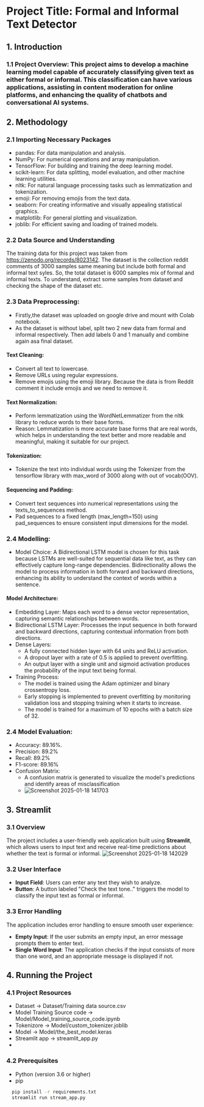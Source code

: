 # Project Title: Formal and Informal Text Detector
## 1. Introduction
### 1.1 Project Overview: This project aims to develop a machine learning model capable of accurately classifying given text as either formal or informal. This classification can have various applications, assisting in content moderation for online platforms, and enhancing the quality of chatbots and conversational AI systems.

## 2. Methodology
### 2.1 Importing Necessary Packages
- pandas: For data manipulation and analysis.
- NumPy: For numerical operations and array manipulation.
- TensorFlow: For building and training the deep learning model.
- scikit-learn: For data splitting, model evaluation, and other machine learning utilities.
- nltk: For natural language processing tasks such as lemmatization and tokenization.
- emoji: For removing emojis from the text data.
- seaborn: For creating informative and visually appealing statistical graphics.
- matplotlib: For general plotting and visualization.
- joblib: For efficient saving and loading of trained models.

### 2.2 Data Source and Understanding  
The training data for this project was taken from https://zenodo.org/records/8023142. The dataset is the collection reddit comments of 3000 samples same meaning but include both formal and informal text syles. So, the total dataset is 6000 samples mix of formal and informal texts.
To understand, extract some samples from dataset and checking the shape of the dataset etc.
### 2.3 Data Preprocessing:
- Firstly,the dataset was uploaded on google drive and mount with Colab notebook.
- As the dataset is without label, split two 2 new data fram formal and informal respectively. Then add labels 0 and 1 manually and combine again asa final dataset. 
#### Text Cleaning:
- Convert all text to lowercase.
- Remove URLs using regular expressions.
- Remove emojis using the emoji library. Because the data is from Reddit comment it include emojis and we need to remove it.
#### Text Normalization:
- Perform lemmatization using the WordNetLemmatizer from the nltk library to reduce words to their base forms.
- Reason:  Lemmatization is more accurate base forms that are real words, which helps in understanding the text better and more readable and meaningful, making it suitable for our project.
#### Tokenization:
- Tokenize the text into individual words using the Tokenizer from the tensorflow library with max_word of 3000 along with out of vocab(OOV).
#### Sequencing and Padding:
- Convert text sequences into numerical representations using the texts_to_sequences method.
- Pad sequences to a fixed length (max_length=150) using pad_sequences to ensure consistent input dimensions for the model.
### 2.4 Modelling:
- Model Choice: A Bidirectional LSTM model is chosen for this task  because LSTMs are well-suited for sequential data like text, as they can effectively capture long-range dependencies. Bidirectionality allows the model to process information in both forward and backward directions, enhancing its ability to understand the context of words within a sentence.

#### Model Architecture:
- Embedding Layer: Maps each word to a dense vector representation, capturing semantic relationships between words.
- Bidirectional LSTM Layer: Processes the input sequence in both forward and backward directions, capturing contextual information from both directions.
- Dense Layers:
   - A fully connected hidden layer with 64 units and ReLU activation.
   - A dropout layer with a rate of 0.5 is applied to prevent overfitting.
   - An output layer with a single unit and sigmoid activation produces the probability of the input text being formal.
- Training Process:
   - The model is trained using the Adam optimizer and binary crossentropy loss.
   - Early stopping is implemented to prevent overfitting by monitoring validation loss and stopping training when it starts to increase.
   - The model is trained for a maximum of 10 epochs with a batch size of 32.
### 2.4 Model Evaluation:
   - Accuracy: 89.16%.
   - Precision: 89.2%
   - Recall: 89.2%
   - F1-score: 89.16%
- Confusion Matrix:
   - A confusion matrix is generated to visualize the model's predictions and identify areas of misclassification
   - ![Screenshot 2025-01-18 141703](https://github.com/user-attachments/assets/a57f9bd6-92a3-4355-be23-7966c780abd4)

## 3. Streamlit
### 3.1 Overview
The project includes a user-friendly web application built using **Streamlit**, which allows users to input text and receive real-time predictions about whether the text is formal or informal. 
![Screenshot 2025-01-18 142029](https://github.com/user-attachments/assets/f9701ac2-7fbd-4ee3-bfc9-5352e21dd665)

### 3.2 User Interface
- **Input Field**: Users can enter any text they wish to analyze.
- **Button**: A button labeled "Check the text tone.." triggers the model to classify the input text as formal or informal.

### 3.3 Error Handling
The application includes error handling to ensure smooth user experience:
- **Empty Input**: If the user submits an empty input, an error message prompts them to enter text.
- **Single Word Input**: The application checks if the input consists of more than one word, and an appropriate message is displayed if not.

## 4. Running the Project
### 4.1 Project Resources
   - Dataset -> Dataset/Training data source.csv
   - Model Training Source code -> Model/Model_training_source_code.ipynb
   - Tokenizore -> Model/custom_tokenizer.joblib
   - Model -> Model/the_best_model.keras
   - Streamlit app -> streamlit_app.py
   - 
### 4.2 Prerequisites
- Python (version 3.6 or higher)
- pip 

 ```bash
   pip install -r requirements.txt
   streamlit run stream_app.py

